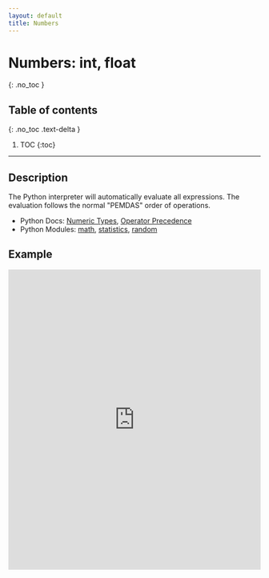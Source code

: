 ```yaml
---
layout: default
title: Numbers
---
```


# Numbers: int, float
{: .no_toc }
## Table of contents
{: .no_toc .text-delta }

1. TOC
{:toc}

---

## Description
The Python interpreter will automatically evaluate all expressions. The evaluation follows the normal "PEMDAS" order of operations.
- Python Docs: [Numeric Types](https://docs.python.org/3/library/stdtypes.html#numeric-types-int-float-complex), [Operator Precedence](https://docs.python.org/3/reference/expressions.html#operator-precedence)
- Python Modules: [math](https://docs.python.org/3/library/math.html), [statistics](https://docs.python.org/3/library/statistics.html), [random](https://docs.python.org/3/library/random.html)

## Example

<iframe height="600px" width="100%" src="https://repl.it/@bianca_ruiz/operations-on-numbers?lite=true" scrolling="no" frameborder="no" allowtransparency="true" allowfullscreen="true" sandbox="allow-forms allow-pointer-lock allow-popups allow-same-origin allow-scripts allow-modals"></iframe>
